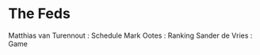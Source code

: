 The Feds
========

Matthias van Turennout	: Schedule
Mark Ootes				: Ranking
Sander de Vries			: Game
